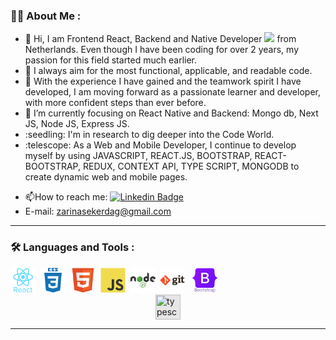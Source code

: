 ### :woman_technologist: About Me :
<ul>
  <li> 👋 Hi, I am Frontend React, Backend and Native Developer <img src="https://media.giphy.com/media/WUlplcMpOCEmTGBtBW/giphy.gif"           
      width="30"> from Netherlands. Even though I have been coding for over 2 years, my passion for this field started much 
      earlier.</li>
  <li>👀 I always aim for the most functional, applicable, and readable code.</li>
  <li>🌱 With the experience I have gained and the teamwork spirit I have developed, I am moving forward as a passionate           learner and developer, with more confident steps than ever before.</li>
  <li>💞️ I’m currently focusing on React Native and Backend: Mongo db, Next JS, Node JS, Express JS.</li>
   <li>:seedling: I'm in research to dig deeper into the Code World.</li>
  <li>:telescope: As a Web and Mobile Developer, I continue to develop myself by using JAVASCRIPT, REACT.JS, BOOTSTRAP, REACT-BOOTSTRAP, REDUX, CONTEXT API, TYPE SCRIPT, MONGODB to create dynamic web and mobile pages.</li>
</ul>

- :mailbox:How to reach me: [![Linkedin Badge](https://img.shields.io/badge/-Linkedin-blue?style=flat&logo=Linkedin&logoColor=white)](https://www.linkedin.com/in/zarina-sekerdag-178232235/)
- E-mail: zarinasekerdag@gmail.com

---

### :hammer_and_wrench: Languages and Tools :
<div>
  <img src="https://github.com/devicons/devicon/blob/master/icons/react/react-original-wordmark.svg" title="React" alt="React" width="40" height="40"/>&nbsp;
  <img src="https://github.com/devicons/devicon/blob/master/icons/css3/css3-plain-wordmark.svg"  title="CSS3" alt="CSS" width="40" height="40"/>&nbsp; 
  <img src="https://github.com/devicons/devicon/blob/master/icons/html5/html5-original.svg" title="HTML5" alt="HTML" width="40" height="40"/>&nbsp;
  <img src="https://github.com/devicons/devicon/blob/master/icons/javascript/javascript-original.svg" title="JavaScript" alt="JavaScript" width="40" height="40"/>&nbsp;
  <img src="https://github.com/devicons/devicon/blob/master/icons/nodejs/nodejs-original-wordmark.svg" title="NodeJS" alt="NodeJS" width="40" height="40"/>&nbsp;
  <img src="https://github.com/devicons/devicon/blob/master/icons/git/git-original-wordmark.svg" title="Git" **alt="Git" width="40" height="40"/> &nbsp;
  <img src="https://github.com/devicons/devicon/blob/master/icons/bootstrap/bootstrap-original-wordmark.svg" title="Bootstrap" **alt="Bootstrap" width="40" height="40"/> &nbsp;
  <img style="display: block;-webkit-user-select: none;margin: auto;background-color: hsl(0, 0%, 90%);transition: background-color 300ms;" src="https://user-images.githubusercontent.com/81612480/170480034-7a192755-70ef-4d44-8fe3-dcef22f4869b.png" title="typescript" **alt="typescript" width="40" height="40">
</div>

---
  

